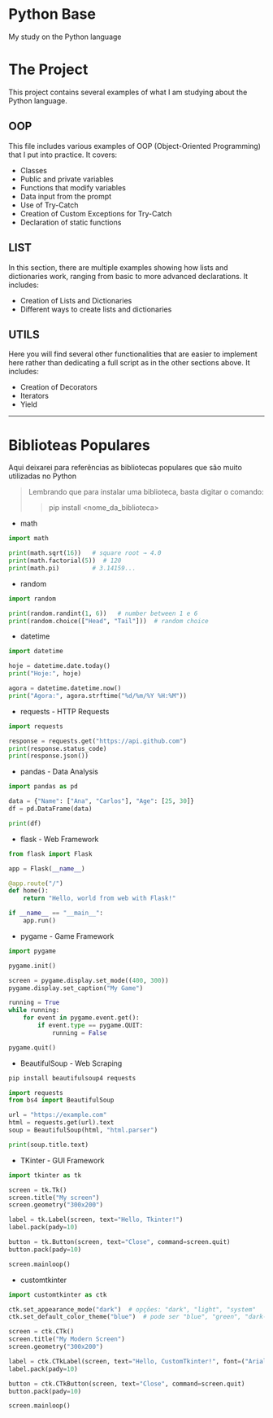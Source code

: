 # Python Base
My study on the Python language


# The Project

This project contains several examples of what I am studying about the Python language.

## OOP

This file includes various examples of OOP (Object-Oriented Programming) that I put into practice. It covers:

* Classes
* Public and private variables
* Functions that modify variables
* Data input from the prompt
* Use of Try-Catch
* Creation of Custom Exceptions for Try-Catch
* Declaration of static functions

## LIST

In this section, there are multiple examples showing how lists and dictionaries work, ranging from basic to more advanced declarations. It includes:

* Creation of Lists and Dictionaries
* Different ways to create lists and dictionaries

## UTILS

Here you will find several other functionalities that are easier to implement here rather than dedicating a full script as in the other sections above. It includes:

* Creation of Decorators
* Iterators
* Yield

___

# Biblioteas Populares

Aqui deixarei para referências as bibliotecas populares que são muito utilizadas no Python

> Lembrando que para instalar uma biblioteca, basta digitar o comando:
>> pip install <nome_da_biblioteca>

- math
```py
import math

print(math.sqrt(16))   # square root → 4.0
print(math.factorial(5))  # 120
print(math.pi)         # 3.14159...
```
- random
```py
import random

print(random.randint(1, 6))   # number between 1 e 6
print(random.choice(["Head", "Tail"]))  # random choice
```
- datetime
```py
import datetime

hoje = datetime.date.today()
print("Hoje:", hoje)

agora = datetime.datetime.now()
print("Agora:", agora.strftime("%d/%m/%Y %H:%M"))
```
- requests - HTTP Requests
```py
import requests

response = requests.get("https://api.github.com")
print(response.status_code)
print(response.json())

```
- pandas - Data Analysis
```py
import pandas as pd

data = {"Name": ["Ana", "Carlos"], "Age": [25, 30]}
df = pd.DataFrame(data)

print(df)
```
- flask - Web Framework
```py
from flask import Flask

app = Flask(__name__)

@app.route("/")
def home():
    return "Hello, world from web with Flask!"

if __name__ == "__main__":
    app.run()
```
- pygame - Game Framework

```py
import pygame

pygame.init()

screen = pygame.display.set_mode((400, 300))
pygame.display.set_caption("My Game")

running = True
while running:
    for event in pygame.event.get():
        if event.type == pygame.QUIT:
            running = False

pygame.quit()
```
- BeautifulSoup - Web Scraping
```bash
pip install beautifulsoup4 requests

```
```py
import requests
from bs4 import BeautifulSoup

url = "https://example.com"
html = requests.get(url).text
soup = BeautifulSoup(html, "html.parser")

print(soup.title.text)
```
- TKinter - GUI Framework

```py
import tkinter as tk

screen = tk.Tk()
screen.title("My screen")
screen.geometry("300x200")

label = tk.Label(screen, text="Hello, Tkinter!")
label.pack(pady=10)

button = tk.Button(screen, text="Close", command=screen.quit)
button.pack(pady=10)

screen.mainloop()
```
- customtkinter

```py
import customtkinter as ctk

ctk.set_appearance_mode("dark")  # opções: "dark", "light", "system"
ctk.set_default_color_theme("blue")  # pode ser "blue", "green", "dark-blue"

screen = ctk.CTk()
screen.title("My Modern Screen")
screen.geometry("300x200")

label = ctk.CTkLabel(screen, text="Hello, CustomTkinter!", font=("Arial", 16))
label.pack(pady=10)

button = ctk.CTkButton(screen, text="Close", command=screen.quit)
button.pack(pady=10)

screen.mainloop()
```